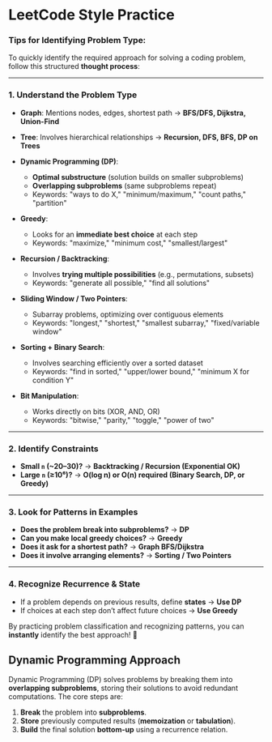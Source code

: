 
# LeetCode Style Practice


### Tips for Identifying Problem Type:  

To quickly identify the required approach for solving a coding problem, follow this structured **thought process**:  

---

### **1. Understand the Problem Type**
- **Graph**: Mentions nodes, edges, shortest path → **BFS/DFS, Dijkstra, Union-Find**  
- **Tree**: Involves hierarchical relationships → **Recursion, DFS, BFS, DP on Trees**  
- **Dynamic Programming (DP)**:  
  - **Optimal substructure** (solution builds on smaller subproblems)  
  - **Overlapping subproblems** (same subproblems repeat)  
  - Keywords: "ways to do X," "minimum/maximum," "count paths," "partition"  

- **Greedy**:  
  - Looks for an **immediate best choice** at each step  
  - Keywords: "maximize," "minimum cost," "smallest/largest"  

- **Recursion / Backtracking**:  
  - Involves **trying multiple possibilities** (e.g., permutations, subsets)  
  - Keywords: "generate all possible," "find all solutions"  

- **Sliding Window / Two Pointers**:  
  - Subarray problems, optimizing over contiguous elements  
  - Keywords: "longest," "shortest," "smallest subarray," "fixed/variable window"  

- **Sorting + Binary Search**:  
  - Involves searching efficiently over a sorted dataset  
  - Keywords: "find in sorted," "upper/lower bound," "minimum X for condition Y"  

- **Bit Manipulation**:  
  - Works directly on bits (XOR, AND, OR)  
  - Keywords: "bitwise," "parity," "toggle," "power of two"  

---

### **2. Identify Constraints**
- **Small `n` (~20–30)?** → **Backtracking / Recursion (Exponential OK)**  
- **Large `n` (≥10⁶)?** → **O(log n) or O(n) required (Binary Search, DP, or Greedy)**  

---

### **3. Look for Patterns in Examples**
- **Does the problem break into subproblems?** → **DP**  
- **Can you make local greedy choices?** → **Greedy**  
- **Does it ask for a shortest path?** → **Graph BFS/Dijkstra**  
- **Does it involve arranging elements?** → **Sorting / Two Pointers**  

---

### **4. Recognize Recurrence & State**
- If a problem depends on previous results, define **states** → **Use DP**  
- If choices at each step don’t affect future choices → **Use Greedy**  

By practicing problem classification and recognizing patterns, you can **instantly** identify the best approach! 🚀




## Dynamic Programming Approach

Dynamic Programming (DP) solves problems by breaking them into **overlapping subproblems**, storing their solutions to avoid redundant computations. The core steps are:

1. **Break** the problem into **subproblems**.
2. **Store** previously computed results (**memoization** or **tabulation**).
3. **Build** the final solution **bottom-up** using a recurrence relation.
